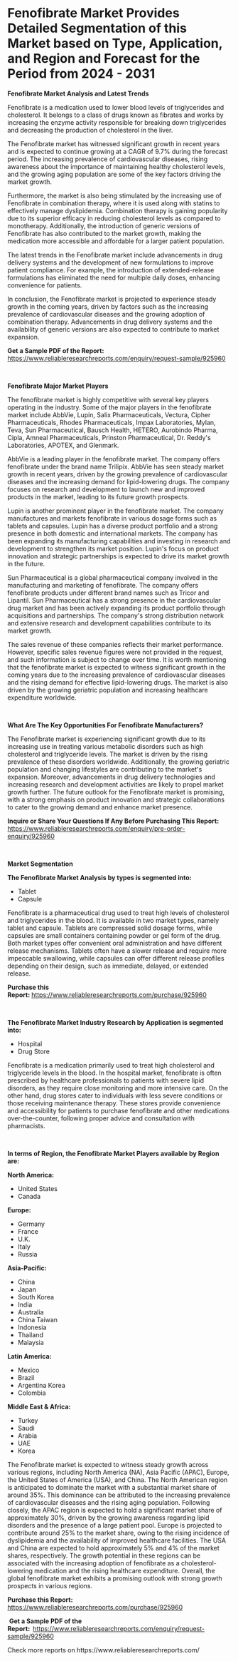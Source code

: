 <p><h1>Fenofibrate Market Provides Detailed Segmentation of this Market based on Type, Application, and Region and Forecast for the Period from 2024 - 2031</h1></p><p><strong>Fenofibrate Market Analysis and Latest Trends</strong></p>
<p><p>Fenofibrate is a medication used to lower blood levels of triglycerides and cholesterol. It belongs to a class of drugs known as fibrates and works by increasing the enzyme activity responsible for breaking down triglycerides and decreasing the production of cholesterol in the liver.</p><p>The Fenofibrate market has witnessed significant growth in recent years and is expected to continue growing at a CAGR of 9.7% during the forecast period. The increasing prevalence of cardiovascular diseases, rising awareness about the importance of maintaining healthy cholesterol levels, and the growing aging population are some of the key factors driving the market growth.</p><p>Furthermore, the market is also being stimulated by the increasing use of Fenofibrate in combination therapy, where it is used along with statins to effectively manage dyslipidemia. Combination therapy is gaining popularity due to its superior efficacy in reducing cholesterol levels as compared to monotherapy. Additionally, the introduction of generic versions of Fenofibrate has also contributed to the market growth, making the medication more accessible and affordable for a larger patient population.</p><p>The latest trends in the Fenofibrate market include advancements in drug delivery systems and the development of new formulations to improve patient compliance. For example, the introduction of extended-release formulations has eliminated the need for multiple daily doses, enhancing convenience for patients.</p><p>In conclusion, the Fenofibrate market is projected to experience steady growth in the coming years, driven by factors such as the increasing prevalence of cardiovascular diseases and the growing adoption of combination therapy. Advancements in drug delivery systems and the availability of generic versions are also expected to contribute to market expansion.</p></p>
<p><strong>Get a Sample PDF of the Report:&nbsp;</strong> <a href="https://www.reliableresearchreports.com/enquiry/request-sample/925960">https://www.reliableresearchreports.com/enquiry/request-sample/925960</a></p>
<p>&nbsp;</p>
<p><strong>Fenofibrate Major Market Players</strong></p>
<p><p>The fenofibrate market is highly competitive with several key players operating in the industry. Some of the major players in the fenofibrate market include AbbVie, Lupin, Salix Pharmaceuticals, Vectura, Cipher Pharmaceuticals, Rhodes Pharmaceuticals, Impax Laboratories, Mylan, Teva, Sun Pharmaceutical, Bausch Health, HETERO, Aurobindo Pharma, Cipla, Amneal Pharmaceuticals, Prinston Pharmaceutical, Dr. Reddy's Laboratories, APOTEX, and Glenmark.</p><p>AbbVie is a leading player in the fenofibrate market. The company offers fenofibrate under the brand name Trilipix. AbbVie has seen steady market growth in recent years, driven by the growing prevalence of cardiovascular diseases and the increasing demand for lipid-lowering drugs. The company focuses on research and development to launch new and improved products in the market, leading to its future growth prospects.</p><p>Lupin is another prominent player in the fenofibrate market. The company manufactures and markets fenofibrate in various dosage forms such as tablets and capsules. Lupin has a diverse product portfolio and a strong presence in both domestic and international markets. The company has been expanding its manufacturing capabilities and investing in research and development to strengthen its market position. Lupin's focus on product innovation and strategic partnerships is expected to drive its market growth in the future.</p><p>Sun Pharmaceutical is a global pharmaceutical company involved in the manufacturing and marketing of fenofibrate. The company offers fenofibrate products under different brand names such as Tricor and Lipantil. Sun Pharmaceutical has a strong presence in the cardiovascular drug market and has been actively expanding its product portfolio through acquisitions and partnerships. The company's strong distribution network and extensive research and development capabilities contribute to its market growth.</p><p>The sales revenue of these companies reflects their market performance. However, specific sales revenue figures were not provided in the request, and such information is subject to change over time. It is worth mentioning that the fenofibrate market is expected to witness significant growth in the coming years due to the increasing prevalence of cardiovascular diseases and the rising demand for effective lipid-lowering drugs. The market is also driven by the growing geriatric population and increasing healthcare expenditure worldwide.</p></p>
<p>&nbsp;</p>
<p><strong>What Are The Key Opportunities For Fenofibrate Manufacturers?</strong></p>
<p><p>The Fenofibrate market is experiencing significant growth due to its increasing use in treating various metabolic disorders such as high cholesterol and triglyceride levels. The market is driven by the rising prevalence of these disorders worldwide. Additionally, the growing geriatric population and changing lifestyles are contributing to the market's expansion. Moreover, advancements in drug delivery technologies and increasing research and development activities are likely to propel market growth further. The future outlook for the Fenofibrate market is promising, with a strong emphasis on product innovation and strategic collaborations to cater to the growing demand and enhance market presence.</p></p>
<p><strong>Inquire or Share Your Questions If Any Before Purchasing This Report:</strong> <a href="https://www.reliableresearchreports.com/enquiry/pre-order-enquiry/925960">https://www.reliableresearchreports.com/enquiry/pre-order-enquiry/925960</a></p>
<p>&nbsp;</p>
<p><strong>Market Segmentation</strong></p>
<p><strong>The Fenofibrate Market Analysis by types is segmented into:</strong></p>
<p><ul><li>Tablet</li><li>Capsule</li></ul></p>
<p><p>Fenofibrate is a pharmaceutical drug used to treat high levels of cholesterol and triglycerides in the blood. It is available in two market types, namely tablet and capsule. Tablets are compressed solid dosage forms, while capsules are small containers containing powder or gel form of the drug. Both market types offer convenient oral administration and have different release mechanisms. Tablets often have a slower release and require more impeccable swallowing, while capsules can offer different release profiles depending on their design, such as immediate, delayed, or extended release.</p></p>
<p><strong>Purchase this Report:&nbsp;</strong><a href="https://www.reliableresearchreports.com/purchase/925960">https://www.reliableresearchreports.com/purchase/925960</a></p>
<p>&nbsp;</p>
<p><strong>The Fenofibrate Market Industry Research by Application is segmented into:</strong></p>
<p><ul><li>Hospital</li><li>Drug Store</li></ul></p>
<p><p>Fenofibrate is a medication primarily used to treat high cholesterol and triglyceride levels in the blood. In the hospital market, fenofibrate is often prescribed by healthcare professionals to patients with severe lipid disorders, as they require close monitoring and more intensive care. On the other hand, drug stores cater to individuals with less severe conditions or those receiving maintenance therapy. These stores provide convenience and accessibility for patients to purchase fenofibrate and other medications over-the-counter, following proper advice and consultation with pharmacists.</p></p>
<p>&nbsp;</p>
<p><strong>In terms of Region, the Fenofibrate Market Players available by Region are:</strong></p>
<p>
    <p> <strong> North America: </strong>
        <ul>
            <li>United States</li>
            <li>Canada</li>
        </ul>
        </p> 
    <p> <strong> Europe: </strong>
        <ul>
            <li>Germany</li>
            <li>France</li>
            <li>U.K.</li>
            <li>Italy</li>
            <li>Russia</li>
        </ul>
        </p> 
    <p> <strong> Asia-Pacific: </strong>
        <ul>
            <li>China</li>
            <li>Japan</li>
            <li>South Korea</li>
            <li>India</li>
            <li>Australia</li>
            <li>China Taiwan</li>
            <li>Indonesia</li>
            <li>Thailand</li>
            <li>Malaysia</li>
        </ul>
        </p> 
    <p> <strong> Latin America: </strong>
        <ul>
            <li>Mexico</li>
            <li>Brazil</li>
            <li>Argentina Korea</li>
            <li>Colombia</li>
        </ul>
        </p> 
    <p> <strong> Middle East & Africa: </strong>
        <ul>
            <li>Turkey</li>
            <li>Saudi</li>
            <li>Arabia</li>
            <li>UAE</li>
            <li>Korea</li>
        </ul>
    </p>
    </p>
<p><p>The Fenofibrate market is expected to witness steady growth across various regions, including North America (NA), Asia Pacific (APAC), Europe, the United States of America (USA), and China. The North American region is anticipated to dominate the market with a substantial market share of around 35%. This dominance can be attributed to the increasing prevalence of cardiovascular diseases and the rising aging population. Following closely, the APAC region is expected to hold a significant market share of approximately 30%, driven by the growing awareness regarding lipid disorders and the presence of a large patient pool. Europe is projected to contribute around 25% to the market share, owing to the rising incidence of dyslipidemia and the availability of improved healthcare facilities. The USA and China are expected to hold approximately 5% and 4% of the market shares, respectively. The growth potential in these regions can be associated with the increasing adoption of fenofibrate as a cholesterol-lowering medication and the rising healthcare expenditure. Overall, the global fenofibrate market exhibits a promising outlook with strong growth prospects in various regions.</p></p>
<p><strong>Purchase this Report: </strong><a href="https://www.reliableresearchreports.com/purchase/925960">https://www.reliableresearchreports.com/purchase/925960</a></p>
<p>&nbsp;<strong>Get a Sample PDF of the Report:&nbsp;&nbsp;</strong><a href="https://www.reliableresearchreports.com/enquiry/request-sample/925960">https://www.reliableresearchreports.com/enquiry/request-sample/925960</a></p>
<p><strong></strong></p>
<p>Check more reports on https://www.reliableresearchreports.com/</p>